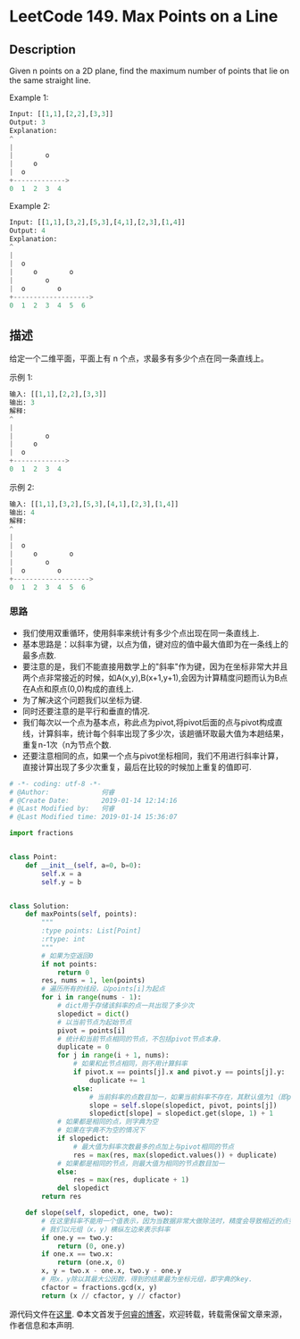 # LeetCode 149. Max Points on a Line

## Description


Given n points on a 2D plane, find the maximum number of points that lie on the same straight line.

Example 1:

```python
Input: [[1,1],[2,2],[3,3]]
Output: 3
Explanation:
^
|
|        o
|     o
|  o  
+------------->
0  1  2  3  4
```

Example 2:

```python
Input: [[1,1],[3,2],[5,3],[4,1],[2,3],[1,4]]
Output: 4
Explanation:
^
|
|  o
|     o        o
|        o
|  o        o
+------------------->
0  1  2  3  4  5  6
```

## 描述

给定一个二维平面，平面上有 n 个点，求最多有多少个点在同一条直线上。

示例 1:

```python
输入: [[1,1],[2,2],[3,3]]
输出: 3
解释:
^
|
|        o
|     o
|  o  
+------------->
0  1  2  3  4
```
示例 2:

```python
输入: [[1,1],[3,2],[5,3],[4,1],[2,3],[1,4]]
输出: 4
解释:
^
|
|  o
|     o        o
|        o
|  o        o
+------------------->
0  1  2  3  4  5  6
```
### 思路

* 我们使用双重循环，使用斜率来统计有多少个点出现在同一条直线上.
* 基本思路是：以斜率为键，以点为值，键对应的值中最大值即为在一条线上的最多点数.
* 要注意的是，我们不能直接用数学上的"斜率"作为键，因为在坐标非常大并且两个点非常接近的时候，如A(x,y),B(x+1,y+1),会因为计算精度问题而认为B点在A点和原点(0,0)构成的直线上.
* 为了解决这个问题我们以坐标为键.
* 同时还要注意的是平行和垂直的情况.
* 我们每次以一个点为基本点，称此点为pivot,将pivot后面的点与pivot构成直线，计算斜率，统计每个斜率出现了多少次，该趟循环取最大值为本趟结果，重复n-1次（n为节点个数.
* 还要注意相同的点，如果一个点与pivot坐标相同，我们不用进行斜率计算，直接计算出现了多少次重复，最后在比较的时候加上重复的值即可.

```python
# -*- coding: utf-8 -*-
# @Author:             何睿
# @Create Date:        2019-01-14 12:14:16
# @Last Modified by:   何睿
# @Last Modified time: 2019-01-14 15:36:07

import fractions


class Point:
    def __init__(self, a=0, b=0):
        self.x = a
        self.y = b


class Solution:
    def maxPoints(self, points):
        """
        :type points: List[Point]
        :rtype: int
        """
        # 如果为空返回0
        if not points:
            return 0
        res, nums = 1, len(points)
        # 遍历所有的线段，以points[i]为起点
        for i in range(nums - 1):
            # dict用于存储该斜率的点一共出现了多少次
            slopedict = dict()
            # 以当前节点为起始节点
            pivot = points[i]
            # 统计和当前节点相同的节点，不包括pivot节点本身.
            duplicate = 0
            for j in range(i + 1, nums):
                # 如果和此节点相同，则不用计算斜率
                if pivot.x == points[j].x and pivot.y == points[j].y:
                    duplicate += 1
                else:
                    # 当前斜率的点数目加一，如果当前斜率不存在，其默认值为1（即pivot本身）
                    slope = self.slope(slopedict, pivot, points[j])
                    slopedict[slope] = slopedict.get(slope, 1) + 1
            # 如果都是相同的点，则字典为空
            # 如果在字典不为空的情况下
            if slopedict:
                # 最大值为斜率次数最多的点加上与pivot相同的节点
                res = max(res, max(slopedict.values()) + duplicate)
            # 如果都是相同的节点，则最大值为相同的节点数目加一
            else:
                res = max(res, duplicate + 1)
            del slopedict
        return res

    def slope(self, slopedict, one, two):
        # 在这里斜率不能用一个值表示，因为当数据非常大做除法时，精度会导致相近的点变成同一个点
        # 我们以元组（x，y）横纵左边来表示斜率
        if one.y == two.y:
            return (0, one.y)
        if one.x == two.x:
            return (one.x, 0)
        x, y = two.x - one.x, two.y - one.y
        # 用x，y除以其最大公因数，得到的结果最为坐标元组，即字典的key.
        cfactor = fractions.gcd(x, y)
        return (x // cfactor, y // cfactor)
```

源代码文件在[这里](https://github.com/ruicore/Algorithm/blob/master/Leetcode/2019-01-14-149-Max-Points-on-a-Line.py).
©本文首发于[何睿的博客](https://www.ruicore.cn/leetcode-149-max-points-on-a-line/)，欢迎转载，转载需保留文章来源，作者信息和本声明.
